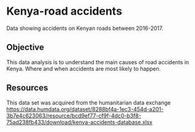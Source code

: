 # Kenya-road accidents
Data showing accidents on Kenyan roads between 2016-2017.

## Objective 
This data analysis is to understand the main causes of road accidents in Kenya. Where and when accidents are most likely to happen. 

## Resources 
This data set was acquired from the humanitarian data exchange https://data.humdata.org/dataset/8288bf4a-1ec3-454d-a201-3b7e4c623063/resource/bcd9ef77-cf9f-4dc0-b3f8-75ad238fb433/download/kenya-accidents-database.xlsx
